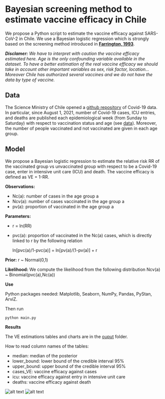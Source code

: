 # Bayesian screening method to estimate vaccine efficacy in Chile

We propose a Python script to estimate the vaccine efficacy against SARS-CoV-2 in Chile. We use a Bayesian logistic regression which is strongly based on the screening method introduced in
**[Farrington, 1993](https://pubmed.ncbi.nlm.nih.gov/8225751/)**.

_**Disclamer:** We have to interpret with caution the vaccine efficacy estimated here. Age is the only confounding variable available in the dataset. To have a better estimation of the real vaccine efficacy we should take in account other important variables as sex, risk factor, location... Moreover Chile has authorized several vaccines and we do not have the data by type of vaccine._

## Data

The Science Ministry of Chile opened a [github repository](https://github.com/MinCiencia/Datos-COVID19/) of Covid-19 data. In particular, since August 1, 2021,
number of Covid-19 cases, ICU entries, and deaths are published each epidemiological week (from Sunday to Saturday) with respect to vaccination status and age (see [data](https://github.com/MinCiencia/Datos-COVID19/tree/master/output/producto89)). Moreover, the number of people vaccinated and not vaccinated are given in each age group.

## Model

We propose a Bayesian logistic regression to estimate the relative risk RR of the vaccinated group vs unvaccinated group with respect to be a Covid-19 case, enter in intensive unit care (ICU) and death. The vaccine efficacy is defined as VE = 1-RR.

**Observations:**

<!-- - $N_{c}[a]$: number of cases in the age group $a$ -->
<!-- - $N_{c,v}[a]$: number of cases vaccinated in the age group $a$ -->
<!-- - $p_{v}[a]$: proportion of vaccinated in the age group $a$ -->

- Nc(a): number of cases in the age group a
- Ncv(a): number of cases vaccinated in the age group a
- pv(a): proportion of vaccinated in the age group a

**Parameters:**

- r = ln(RR)
- pvc(a): proportion of vaccinated in the Nc(a) cases, which is directly linked to r by the following relation

  ln[pvc(a)/1-pvc(a)] = ln[pv(a)/(1-pv(a)] + r

**Prior:** r ~ Normal(0,1)

**Likelihood:** We compute the likelihood from the following distribution
Ncv(a) ~ Binomial(pvc(a),Nc(a))

**Use**

Python packages needed: Matplotlib, Seaborn, NumPy, Pandas, PyStan, ArviZ.

Then run

```
python main.py
```

**Results**

The VE estimations tables and charts are in the [ouput](https://github.com/AntoineBraultChile/bayesian-screening-method/tree/main/output) folder.

How to read column names of the tables:

- median: median of the posterior
- lower_bound: lower bound of the credible interval 95%
- upper_bound: upper bound of the credible interval 95%
- cases_VE: vaccine efficacy against cases
- icu: vaccine efficacy against entry in intensive unit care
- deaths: vaccine efficacy against death

![alt text](https://github.com/AntoineBraultChile/bayesian-screening-method/blob/main/output/plot-vaccine-efficacy-by-epidemiologicalWeek.png?raw=true)
![alt text](https://github.com/AntoineBraultChile/bayesian-screening-method/blob/main/output/plot-vaccine-efficacy-by-ageGroup.png?raw=true)

